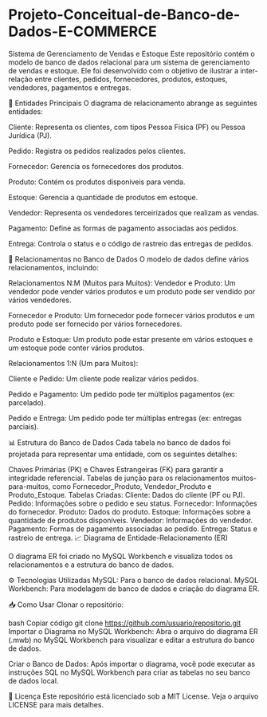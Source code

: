 # Projeto-Conceitual-de-Banco-de-Dados-E-COMMERCE
Sistema de Gerenciamento de Vendas e Estoque
Este repositório contém o modelo de banco de dados relacional para um sistema de gerenciamento de vendas e estoque. Ele foi desenvolvido com o objetivo de ilustrar a inter-relação entre clientes, pedidos, fornecedores, produtos, estoques, vendedores, pagamentos e entregas.

🔑 Entidades Principais
O diagrama de relacionamento abrange as seguintes entidades:

Cliente: Representa os clientes, com tipos Pessoa Física (PF) ou Pessoa Jurídica (PJ).

Pedido: Registra os pedidos realizados pelos clientes.

Fornecedor: Gerencia os fornecedores dos produtos.

Produto: Contém os produtos disponíveis para venda.

Estoque: Gerencia a quantidade de produtos em estoque.

Vendedor: Representa os vendedores terceirizados que realizam as vendas.

Pagamento: Define as formas de pagamento associadas aos pedidos.

Entrega: Controla o status e o código de rastreio das entregas de pedidos.


🔄 Relacionamentos no Banco de Dados
O modelo de dados define vários relacionamentos, incluindo:

Relacionamentos N:M (Muitos para Muitos):
Vendedor e Produto: Um vendedor pode vender vários produtos e um produto pode ser vendido por vários vendedores.

Fornecedor e Produto: Um fornecedor pode fornecer vários produtos e um produto pode ser fornecido por vários fornecedores.

Produto e Estoque: Um produto pode estar presente em vários estoques e um estoque pode conter vários produtos.

Relacionamentos 1:N (Um para Muitos):

Cliente e Pedido: Um cliente pode realizar vários pedidos.

Pedido e Pagamento: Um pedido pode ter múltiplos pagamentos (ex: parcelado).

Pedido e Entrega: Um pedido pode ter múltiplas entregas (ex: entregas parciais).

📊 Estrutura do Banco de Dados
Cada tabela no banco de dados foi projetada para representar uma entidade, com os seguintes detalhes:

Chaves Primárias (PK) e Chaves Estrangeiras (FK) para garantir a integridade referencial.
Tabelas de junção para os relacionamentos muitos-para-muitos, como Fornecedor_Produto, Vendedor_Produto e Produto_Estoque.
Tabelas Criadas:
Cliente: Dados do cliente (PF ou PJ).
Pedido: Informações sobre o pedido e seu status.
Fornecedor: Informações do fornecedor.
Produto: Dados do produto.
Estoque: Informações sobre a quantidade de produtos disponíveis.
Vendedor: Informações do vendedor.
Pagamento: Formas de pagamento associadas ao pedido.
Entrega: Status e rastreio de entrega.
📈 Diagrama de Entidade-Relacionamento (ER)

O diagrama ER foi criado no MySQL Workbench e visualiza todos os relacionamentos e a estrutura do banco de dados.

⚙️ Tecnologias Utilizadas
MySQL: Para o banco de dados relacional.
MySQL Workbench: Para modelagem de banco de dados e criação do diagrama ER.

📥 Como Usar
Clonar o repositório:

bash
Copiar código
git clone https://github.com/usuario/repositorio.git
Importar o Diagrama no MySQL Workbench: Abra o arquivo do diagrama ER (.mwb) no MySQL Workbench para visualizar e editar a estrutura do banco de dados.

Criar o Banco de Dados: Após importar o diagrama, você pode executar as instruções SQL no MySQL Workbench para criar as tabelas no seu banco de dados local.

📃 Licença
Este repositório está licenciado sob a MIT License. Veja o arquivo LICENSE para mais detalhes.

